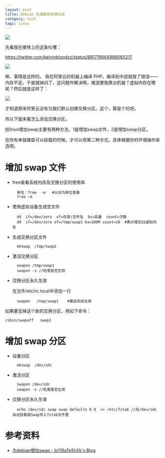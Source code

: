 ```yaml
---
layout: post
title: Debian 生成新的交换分区
category: tech
tags: linux
---
```

![](https://cdn.kelu.org/blog/tags/linux.jpg)

先看我在推特上的这条吐槽：

<https://twitter.com/kelvinbloodzz/status/881719864989065217>

![](https://cdn.kelu.org/blog/2017/07/20.49.33.png)

嘛，事情是这样的。 我在阿里云的机器上编译 PHP，编译到中途就报了错误——内存不足。于是就纳闷了，这问题咋解决啊，难道要我换台机器？虚拟内存在哪呢？然后就是这样了：

![](https://cdn.kelu.org/blog/2017/07/11.42.08.png)

才知道原来阿里云没有为我们默认创建交换分区。这个，算是个坑吧。

所以下面来看怎么添加交换分区。

给linux增加swap主要有两种方法，1是增加swap文件，2是增加swap分区。

在你有单独硬盘可以挂载的时候，才可以用第二种方式。具体根据你的环境操作来选吧。

# 增加 swap 文件

* free查看系统内存及交换分区的使用率

        用法：free  -m   #以兆为单位查看
        free –m
    
* 使用虚拟设备生成空文件

        dd  if=/dev/zero  of=目录/文件名  bs=容量  count=次数
        dd  if=/dev/zero of=/tmp/swap1 bs=100M count=10  #表示增加1G虚拟内存

* 生成交换分区文件

        mkswap  /tmp/swap1 

* 激活交换分区

        swapon /tmp/swap1
        swapon -s //检查是否生效
   
* 交换分区永久生效

    在文件/etc/rc.local中添加一行

        swapon   /tmp/swap1    #重启系统生效

如果要去掉这个新的交换分区，用如下命令：

    /sbin/swapoff   swap1 


# 增加 swap 分区

* 设置分区

        mkswap  /dev/sdc

* 激活分区

        swapon /dev/sdc
        swapon -s //检查是否生效
   
* 交换分区永久生效

        echo /dev/sdc swap swap defaults 0 0  >> /etc/fstab //将/dev/sdc自动挂载成Swap写入fstab文件里
        
# 参考资料

* [为debian增加swap - bi119aTe5hXk's Blog](https://blog.bi119ate5hxk.net/2017/05/14/%E4%B8%BAdebian%E5%A2%9E%E5%8A%A0swap/)